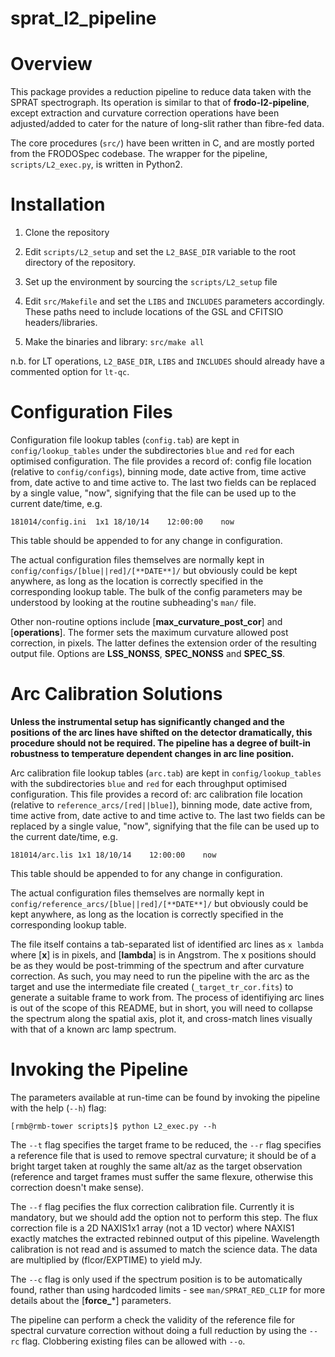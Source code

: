 sprat\_l2\_pipeline
=================

# Overview

This package provides a reduction pipeline to reduce data taken with the SPRAT spectrograph. Its operation is similar 
to that of **frodo-l2-pipeline**, except extraction and curvature correction operations have been adjusted/added to cater 
for the nature of long-slit rather than fibre-fed data. 

The core procedures (`src/`) have been written in C, and are mostly ported from the FRODOSpec codebase. The wrapper for the 
pipeline, `scripts/L2_exec.py`, is written in Python2.

# Installation

1. Clone the repository

2. Edit `scripts/L2_setup` and set the `L2_BASE_DIR` variable to the root directory of the repository.

3. Set up the environment by sourcing the `scripts/L2_setup` file

4. Edit `src/Makefile` and set the `LIBS` and `INCLUDES` parameters accordingly. These paths need to include locations of the GSL and CFITSIO headers/libraries. 

5. Make the binaries and library: `src/make all`

n.b. for LT operations, `L2_BASE_DIR`, `LIBS` and `INCLUDES` should already have a commented option for `lt-qc`.

# Configuration Files

Configuration file lookup tables (`config.tab`) are kept in `config/lookup_tables` under the subdirectories `blue` and `red` for each optimised configuration. The file provides a record of: config file location (relative to `config/configs`), binning mode, date active from, time active from, date active to and time active to. The last two fields can be replaced by a single value, "now", signifying that the file can be used up to the current date/time, e.g.

`181014/config.ini	1x1	18/10/14	12:00:00	now`

This table should be appended to for any change in configuration.

The actual configuration files themselves are normally kept in `config/configs/[blue||red]/[**DATE**]/` but obviously could be kept anywhere, as long as the location is correctly specified in the corresponding lookup table. The bulk of the config parameters may be understood by looking at the routine subheading's `man/` file. 

Other non-routine options include [**max\_curvature\_post\_cor**] and [**operations**]. The former sets the maximum curvature allowed post correction, in pixels. The latter defines the extension order of the resulting output file. Options are **LSS\_NONSS**, **SPEC\_NONSS** and **SPEC\_SS**.

# Arc Calibration Solutions

**Unless the instrumental setup has significantly changed and the positions of the arc lines have shifted on the detector dramatically, this procedure should not be required. The pipeline has a degree of built-in robustness to temperature dependent changes in arc line position.**

Arc calibration file lookup tables (`arc.tab`) are kept in `config/lookup_tables` with the subdirectories `blue` and `red` for each throughput optimised configuration. This file provides a record of: arc calibration file location (relative to `reference_arcs/[red||blue]`), binning mode, date active from, time active from, date active to and time active to. The last two fields can be replaced by a single value, "now", signifying that the file can be used up to the current date/time, e.g.

`181014/arc.lis	1x1	18/10/14	12:00:00	now`

This table should be appended to for any change in configuration.

The actual configuration files themselves are normally kept in `config/reference_arcs/[blue||red]/[**DATE**]/` but obviously could be kept anywhere, as long as the location is correctly specified in the corresponding lookup table. 

The file itself contains a tab-separated list of identified arc lines as `x	lambda` where [**x**] is in pixels, and [**lambda**] is in Angstrom. The x positions should be as they would be post-trimming of the spectrum and after curvature correction. As such, you may need to run the pipeline with the arc as the target and use the intermediate file created (`_target_tr_cor.fits`) to generate a suitable frame to work from. The process of identifiying arc lines is out of the scope of this README, but in short, you will need to collapse the spectrum along the spatial axis, plot it, and cross-match lines visually with that of a known arc lamp spectrum.

# Invoking the Pipeline

The parameters available at run-time can be found by invoking the pipeline with the help (`--h`) flag:

`[rmb@rmb-tower scripts]$ python L2_exec.py --h`

The `--t` flag specifies the target frame to be reduced, the `--r` flag specifies a reference file that is used to 
remove spectral curvature; it should be of a bright target taken at roughly the same alt/az as the target observation 
(reference and target frames must suffer the same flexure, otherwise this correction doesn't make sense).

The `--f` flag pecifies the flux correction calibration file. Currently it is mandatory, but we should add the option
not to perform this step. The flux correction file is a 2D NAXIS1x1 array (not a 1D vector) where NAXIS1 exactly
matches the extracted rebinned output of this pipeline. Wavelength calibration is not read and is assumed to match
the science data. The data are multiplied by (flcor/EXPTIME) to yield mJy.

The `--c` flag is only used if the spectrum position is to be automatically found, rather than using hardcoded limits - 
see `man/SPRAT_RED_CLIP` for more details about the [**force\_***] parameters.

The pipeline can perform a check the validity of the reference file for spectral curvature correction without doing a 
full reduction by using the `--rc` flag. Clobbering existing files can be allowed with `--o`.

